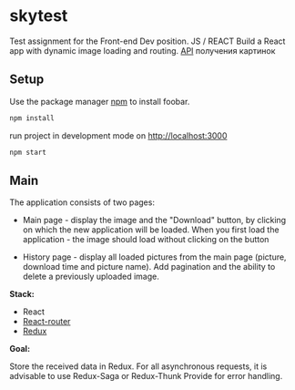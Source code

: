 # skytest

Test assignment for the Front-end Dev position. JS / REACT
Build a React app with dynamic image loading and routing.
[API](https://api.giphy.com/v1/gifs/random?api_key=gR30u9O8KPOanwIQupHbD90d4k57EOeY) получения картинок

## Setup

Use the package manager [npm](https://docs.npmjs.com/) to install foobar.

```bash
npm install
```

run project in development mode on [http://localhost:3000](http://localhost:3000)

```bash
npm start
```

## Main

The application consists of two pages:

* Main page - display the image and the "Download" button, by clicking on which the new application will be loaded. When you first load the application - the image should load without clicking on the button

* History page - display all loaded pictures from the main page (picture, download time and picture name). Add pagination and the ability to delete a previously uploaded image.

**Stack:**

* React
* [React-router](https://reacttraining.com/react-router/web)
* [Redux](https://redux.js.org/)

**Goal:**

Store the received data in Redux. For all asynchronous requests, it is advisable to use Redux-Saga or Redux-Thunk
Provide for error handling.
